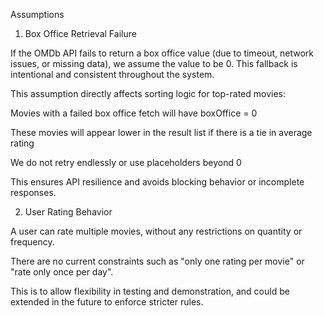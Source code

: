 Assumptions

1. Box Office Retrieval Failure

If the OMDb API fails to return a box office value (due to timeout, network issues, or missing data), we assume the value to be 0. This fallback is intentional and consistent throughout the system.

This assumption directly affects sorting logic for top-rated movies:

Movies with a failed box office fetch will have boxOffice = 0

These movies will appear lower in the result list if there is a tie in average rating

We do not retry endlessly or use placeholders beyond 0

This ensures API resilience and avoids blocking behavior or incomplete responses.


2. User Rating Behavior

A user can rate multiple movies, without any restrictions on quantity or frequency.

There are no current constraints such as "only one rating per movie" or "rate only once per day".

This is to allow flexibility in testing and demonstration, and could be extended in the future to enforce stricter rules.
